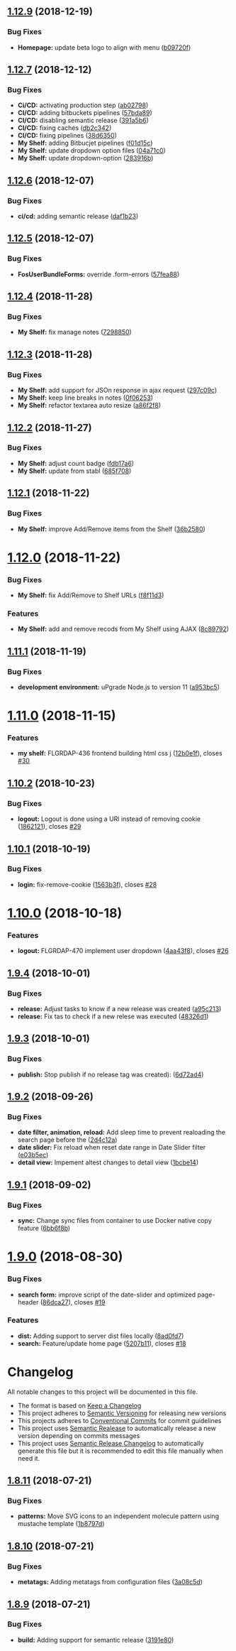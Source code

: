 ## [1.12.9](https://bitbucket.org/ptko/dap-client-builds/compare/1.12.8...1.12.9) (2018-12-19)


### Bug Fixes

* **Homepage:** update beta logo to align with menu ([b09720f](https://bitbucket.org/ptko/dap-client-builds/commits/b09720f))

## [1.12.7](https://bitbucket.org/ptko/dap-client-builds/compare/1.12.6...1.12.7) (2018-12-12)


### Bug Fixes

* **Ci/CD:** activating production step ([ab02798](https://bitbucket.org/ptko/dap-client-builds/commits/ab02798))
* **CI/CD:** adding bitbuckets pipelines ([57bda89](https://bitbucket.org/ptko/dap-client-builds/commits/57bda89))
* **CI/CD:** disabling semantic release ([391a5b6](https://bitbucket.org/ptko/dap-client-builds/commits/391a5b6))
* **CI/CD:** fixing caches ([db2c342](https://bitbucket.org/ptko/dap-client-builds/commits/db2c342))
* **CI/CD:** fixing pipelines ([38d6350](https://bitbucket.org/ptko/dap-client-builds/commits/38d6350))
* **My Shelf:** adding Bitbucjet pipelines ([f01d15c](https://bitbucket.org/ptko/dap-client-builds/commits/f01d15c))
* **My Shelf:** update dropdown option files ([04a71c0](https://bitbucket.org/ptko/dap-client-builds/commits/04a71c0))
* **My Shelf:** update dropdown-option ([283916b](https://bitbucket.org/ptko/dap-client-builds/commits/283916b))

## [1.12.6](https://bitbucket.org/ptko/dap-client-builds/compare/1.12.5...1.12.6) (2018-12-07)


### Bug Fixes

* **ci/cd:** adding semantic release ([daf1b23](https://bitbucket.org/ptko/dap-client-builds/commits/daf1b23))

## [1.12.5](https://bitbucket.org/ptko/dap-client-builds/compare/1.12.4...1.12.5) (2018-12-07)


### Bug Fixes

* **FosUserBundleForms:** override .form-errors ([57fea88](https://bitbucket.org/ptko/dap-client-builds/commits/57fea88))

## [1.12.4](https://bitbucket.org/ptko/dap-client-builds/compare/1.12.3...1.12.4) (2018-11-28)


### Bug Fixes

* **My Shelf:** fix manage notes ([7298850](https://bitbucket.org/ptko/dap-client-builds/commits/7298850))

## [1.12.3](https://bitbucket.org/ptko/dap-client-builds/compare/1.12.2...1.12.3) (2018-11-28)


### Bug Fixes

* **My Shelf:** add support for JSOn response in ajax request ([297c09c](https://bitbucket.org/ptko/dap-client-builds/commits/297c09c))
* **My Shelf:** keep line breaks in notes ([0f06253](https://bitbucket.org/ptko/dap-client-builds/commits/0f06253))
* **My Shelf:** refactor textarea auto resize ([a86f2f8](https://bitbucket.org/ptko/dap-client-builds/commits/a86f2f8))

## [1.12.2](https://bitbucket.org/ptko/dap-client-builds/compare/1.12.1...1.12.2) (2018-11-27)


### Bug Fixes

* **My Shelf:** adjust count badge ([fdb17a6](https://bitbucket.org/ptko/dap-client-builds/commits/fdb17a6))
* **My Shelf:** update from stabl ([685f708](https://bitbucket.org/ptko/dap-client-builds/commits/685f708))

## [1.12.1](https://bitbucket.org/ptko/dap-client-builds/compare/1.12.0...1.12.1) (2018-11-22)


### Bug Fixes

* **My Shelf:** improve Add/Remove items from the Shelf ([36b2580](https://bitbucket.org/ptko/dap-client-builds/commits/36b2580))

# [1.12.0](https://bitbucket.org/ptko/dap-client-builds/compare/1.11.1...1.12.0) (2018-11-22)


### Bug Fixes

* **My Shelf:** fix Add/Remove to Shelf URLs ([f8f11d3](https://bitbucket.org/ptko/dap-client-builds/commits/f8f11d3))


### Features

* **My Shelf:** add and remove recods from My Shelf using AJAX ([8c89792](https://bitbucket.org/ptko/dap-client-builds/commits/8c89792))

## [1.11.1](https://bitbucket.org/ptko/dap-client-builds/compare/1.11.0...1.11.1) (2018-11-19)


### Bug Fixes

* **development environment:** uPgrade Node.js to version 11 ([a953bc5](https://bitbucket.org/ptko/dap-client-builds/commits/a953bc5))

# [1.11.0](https://bitbucket.org/ptko/dap-client-builds/compare/1.10.2...1.11.0) (2018-11-15)


### Features

* **my shelf:** FLGRDAP-436 frontend building html css j ([12b0e1f](https://bitbucket.org/ptko/dap-client-builds/commits/12b0e1f)), closes [#30](https://bitbucket.org/ptko/dap-client-builds/issue/30)

## [1.10.2](https://bitbucket.org/ptko/dap-client-builds/compare/1.10.1...1.10.2) (2018-10-23)


### Bug Fixes

* **logout:** Logout is done using a URl instead of removing cookie ([1862121](https://bitbucket.org/ptko/dap-client-builds/commits/1862121)), closes [#29](https://bitbucket.org/ptko/dap-client-builds/issue/29)

## [1.10.1](https://bitbucket.org/ptko/dap-client-builds/compare/1.10.0...1.10.1) (2018-10-19)


### Bug Fixes

* **login:** fix-remove-cookie ([1563b3f](https://bitbucket.org/ptko/dap-client-builds/commits/1563b3f)), closes [#28](https://bitbucket.org/ptko/dap-client-builds/issue/28)

# [1.10.0](https://bitbucket.org/ptko/dap-client-builds/compare/1.9.4...1.10.0) (2018-10-18)


### Features

* **logout:** FLGRDAP-470 implement user dropdown ([4aa43f8](https://bitbucket.org/ptko/dap-client-builds/commits/4aa43f8)), closes [#26](https://bitbucket.org/ptko/dap-client-builds/issue/26)

## [1.9.4](https://bitbucket.org/ptko/dap-client-builds/compare/1.9.3...1.9.4) (2018-10-01)


### Bug Fixes

* **release:** Adjust tasks to know if a new release was created ([a95c213](https://bitbucket.org/ptko/dap-client-builds/commits/a95c213))
* **release:** Fix tas to check if a new relese was executed ([48326d1](https://bitbucket.org/ptko/dap-client-builds/commits/48326d1))

## [1.9.3](https://bitbucket.org/ptko/dap-client-builds/compare/1.9.2...1.9.3) (2018-10-01)


### Bug Fixes

* **publish:** Stop publish if no release tag was created): ([6d72ad4](https://bitbucket.org/ptko/dap-client-builds/commits/6d72ad4))

## [1.9.2](https://bitbucket.org/ptko/dap-client-builds/compare/1.9.1...1.9.2) (2018-09-26)


### Bug Fixes

* **date filter, animation, reload:** Add sleep time to prevent realoading the search page before the ([2d4c12a](https://bitbucket.org/ptko/dap-client-builds/commits/2d4c12a))
* **date slider:** Fix reload when reset date range in Date Slider filter ([e03b5ec](https://bitbucket.org/ptko/dap-client-builds/commits/e03b5ec))
* **detail view:** Impement altest changes to detail view ([1bcbe14](https://bitbucket.org/ptko/dap-client-builds/commits/1bcbe14))

## [1.9.1](https://bitbucket.org/ptko/dap-client-builds/compare/1.9.0...1.9.1) (2018-09-02)


### Bug Fixes

* **sync:** Change sync files from container to use Docker native copy feature ([6bb6f8b](https://bitbucket.org/ptko/dap-client-builds/commits/6bb6f8b))

# [1.9.0](https://bitbucket.org/ptko/dap-client-builds/compare/1.8.11...1.9.0) (2018-08-30)


### Bug Fixes

* **search form:** improve script of the date-slider and optimized page-header ([86dca27](https://bitbucket.org/ptko/dap-client-builds/commits/86dca27)), closes [#19](https://bitbucket.org/ptko/dap-client-builds/issue/19)


### Features

* **dist:** Adding support to server dist files locally ([8ad0fd7](https://bitbucket.org/ptko/dap-client-builds/commits/8ad0fd7))
* **search:** Feature/update home page ([5207b11](https://bitbucket.org/ptko/dap-client-builds/commits/5207b11)), closes [#18](https://bitbucket.org/ptko/dap-client-builds/issue/18)

# Changelog
All notable changes to this project will be documented in this file.

- The format is based on [Keep a Changelog](https://keepachangelog.com/en/1.0.0/)
- This project adheres to [Semantic Versioning](https://semver.org/spec/v2.0.0.html) for releasing new versions
- This projects adheres to [Conventional Commits](https://conventionalcommits.org) for commit guidelines
- This project uses [Semantic Realease](https://semantic-release.gitbook.io/semantic-release) to automatically release a new version depending on commits messages
- This project uses [Semantic Release Changelog](https://github.com/semantic-release/changelog) to automatically generate this file but it is recommended to edit this file manually when need it.

## [1.8.11](https://bitbucket.org/ptko/dap-client-builds/compare/v1.8.10...1.8.11) (2018-07-21)


### Bug Fixes

* **patterns:** Move SVG icons to an independent molecule pattern using mustache template ([1b8797d](https://bitbucket.org/ptko/dap-client-builds/commits/1b8797d))

## [1.8.10](https://bitbucket.org/ptko/dap-client-builds/compare/v1.8.9...v1.8.10) (2018-07-21)


### Bug Fixes

* **metatags:** Adding metatags from configuration files ([3a08c5d](https://bitbucket.org/ptko/dap-client-builds/commits/3a08c5d))

## [1.8.9](https://bitbucket.org/ptko/dap-client-builds/compare/v1.8.8...v1.8.9) (2018-07-21)


### Bug Fixes

* **build:** Adding support for semantic release ([3191e80](https://bitbucket.org/ptko/dap-client-builds/commits/3191e80))

